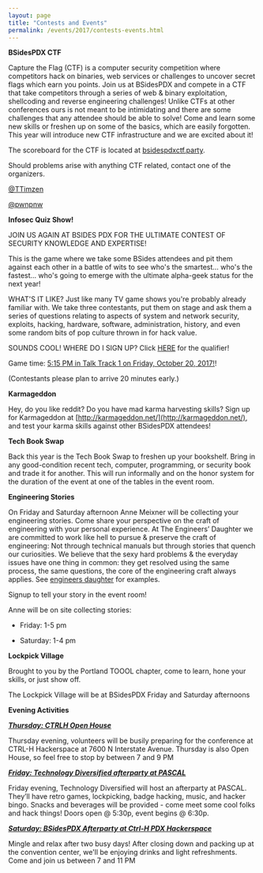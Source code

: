 ```yaml
---
layout: page
title: "Contests and Events"
permalink: /events/2017/contests-events.html
---
```


**BSidesPDX CTF**

Capture the Flag (CTF) is a computer security competition where competitors hack on binaries, web services or challenges to uncover secret flags which earn you points. Join us at BSidesPDX and compete in a CTF that take competitors through a series of web & binary exploitation, shellcoding and reverse engineering challenges! Unlike CTFs at other conferences ours is not meant to be intimidating and there are some challenges that any attendee should be able to solve! Come and learn some new skills or freshen up on some of the basics, which are easily forgotten. This year will introduce new CTF infrastructure and we are excited about it!

The scoreboard for the CTF is located at [bsidespdxctf.party](https://bsidespdxctf.party).

Should problems arise with anything CTF related, contact one of the organizers.

[@TTimzen](https://twitter.com/ttimzen)

[@pwnpnw](https://twitter.com/pwnpnw)

<a name="Quiz"></a>
**Infosec Quiz Show!**

JOIN US AGAIN AT BSIDES PDX FOR THE ULTIMATE CONTEST OF SECURITY KNOWLEDGE AND EXPERTISE!

This is the game where we take some BSides attendees and pit them against each other in a battle of wits to see who's the smartest... who's the fastest... who's going to emerge with the ultimate alpha-geek status for the next year!

WHAT'S IT LIKE?
Just like many TV game shows you're probably already familiar with.  We take three contestants, put them on stage and ask them a series of questions relating to aspects of system and network security, exploits, hacking, hardware, software, administration, history, and even some random bits of pop culture thrown in for hack value.

SOUNDS COOL! WHERE DO I SIGN UP?
Click [HERE](https://docs.google.com/forms/d/e/1FAIpQLScAQ12Ku5EBNwwx_jNJQk675MUw8w0CL0HXjZxQaQPlfOAr6w/viewform) for the qualifier!

Game time: [5:15 PM in Talk Track 1 on Friday, October 20, 2017!](https://bsidespdx.org/events/2017/schedule.html)!

(Contestants please plan to arrive 20 minutes early.)

**Karmageddon**

Hey, do you like reddit?  Do you have mad karma harvesting skills?  Sign up for Karmageddon at [http://karmageddon.net/](http://karmageddon.net/), and test your karma skills against other BSidesPDX attendees!

**Tech Book Swap**

Back this year is the Tech Book Swap to freshen up your bookshelf. Bring in any good-condition recent tech, computer, programming, or security book and trade it for another. This will run informally and on the honor system for the duration of the event at one of the tables in the event room.

**Engineering Stories**

On Friday and Saturday afternoon Anne Meixner will be collecting your engineering stories.  Come share your perspective on the craft of engineering with your personal experience. At The Engineers’ Daughter we are committed to work like hell to pursue & preserve the craft of engineering: Not through technical manuals but through stories that quench our curiosities. We believe that the sexy hard problems & the everyday issues have one thing in common: they get resolved using the same process, the same questions, the core of the engineering craft always applies. See [engineers daughter](http://www.engineersdaughter.org/engage/their-stories/) for examples.

Signup to tell your story in the event room!

Anne will be on site collecting stories:

- Friday: 1-5 pm

- Saturday: 1-4 pm

**Lockpick Village** 

Brought to you by the Portland TOOOL chapter, come to learn, hone your skills, or just show off.

The Lockpick Village will be at BSidesPDX Friday and Saturday afternoons

**Evening Activities**

<a name="Thursday"></a>
***[Thursday: CTRLH Open House](https://www.meetup.com/CTRL-H/events/244016711/)***

Thursday evening, volunteers will be busily preparing for the conference at CTRL-H Hackerspace at 7600 N Interstate Avenue. Thursday is also Open House, so feel free to stop by between 7 and 9 PM

<a name="Friday"></a>
***[Friday: Technology Diversified afterparty at PASCAL](https://www.meetup.com/pascalhackerspace/events/244194792/)***

Friday evening, Technology Diversified will host an afterparty at PASCAL. They’ll have retro games, lockpicking, badge hacking, music, and hacker bingo. Snacks and beverages will be provided - come meet some cool folks and hack things! Doors open @ 5:30p, event begins @ 6:30p.

<a name="Saturday"></a>
***[Saturday: BSidesPDX Afterparty at Ctrl-H PDX Hackerspace](http://pdxhackerspace.org/)***

Mingle and relax after two busy days! After closing down and packing up at the convention center, we'll be enjoying drinks and light refreshments. Come and join us between 7 and 11 PM

